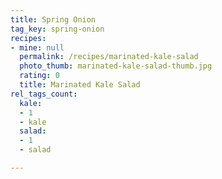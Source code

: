 ```yaml
---
title: Spring Onion
tag_key: spring-onion
recipes:
- mine: null
  permalink: /recipes/marinated-kale-salad
  photo_thumb: marinated-kale-salad-thumb.jpg
  rating: 0
  title: Marinated Kale Salad
rel_tags_count:
  kale:
  - 1
  - kale
  salad:
  - 1
  - salad

---
```

